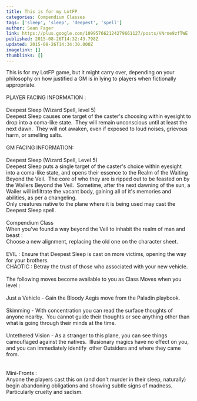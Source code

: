 ```yaml
---
title: This is for my LotFP
categories: Compendium Classes
tags: ['sleep', 'sleep', 'deepest', 'spell']
author: Sean Fager
link: https://plus.google.com/109957662124279661127/posts/VNrne9zfTWE
published: 2015-08-26T14:32:43.798Z
updated: 2015-08-26T14:34:30.000Z
imagelink: []
thumblinks: []
---
```


This is for my LotFP game, but it might carry over, depending on your philosophy on how justified a GM is in lying to players when fictionally appropriate.<br /><br />PLAYER FACING INFORMATION :<br /><br />Deepest Sleep (Wizard Spell, level 5)<br />Deepest Sleep causes one target of the caster&#39;s choosing within eyesight to drop into a coma-like state.  They will remain unconscious until at least the next dawn.  They will not awaken, even if exposed to loud noises, grievous harm, or smelling salts.<br /><br />GM FACING INFORMATION:<br /><br />Deepest Sleep (Wizard Spell, Level 5)<br />Deepest Sleep puts a single target of the caster&#39;s choice within eyesight into a coma-like state, and opens their essence to the Realm of the Waiting Beyond the Veil.  The core of who they are is ripped out to be feasted on by the Wailers Beyond the Veil.  Sometime, after the next dawning of the sun, a Wailer will infiltrate the vacant body, gaining all of it&#39;s memories and abilities, as per a changeling.<br />Only creatures native to the plane where it is being used may cast the Deepest Sleep spell.<br /><br />Compendium Class<br />When you&#39;ve found a way beyond the Veil to inhabit the realm of man and beast :<br />Choose a new alignment, replacing the old one on the character sheet.<br /><br />EVIL : Ensure that Deepest Sleep is cast on more victims, opening the way for your brothers.<br />CHAOTIC : Betray the trust of those who associated with your new vehicle.<br /><br />The following moves become available to you as Class Moves when you level :<br /><br />Just a Vehicle - Gain the Bloody Aegis move from the Paladin playbook.<br /><br />Skimming - With concentration you can read the surface thoughts of anyone nearby.  You cannot guide their thoughts or see anything other than what is going through their minds at the time.<br /><br />Untethered Vision - As a stranger to this plane, you can see things camouflaged against the natives.  Illusionary magics have no effect on you, and you can immediately identify  other Outsiders and where they came from.<br /><br /><br />Mini-Fronts :<br />Anyone the players cast this on (and don&#39;t murder in their sleep, naturally) begin abandoning obligations and showing subtle signs of madness.  Particularly cruelty and sadism.